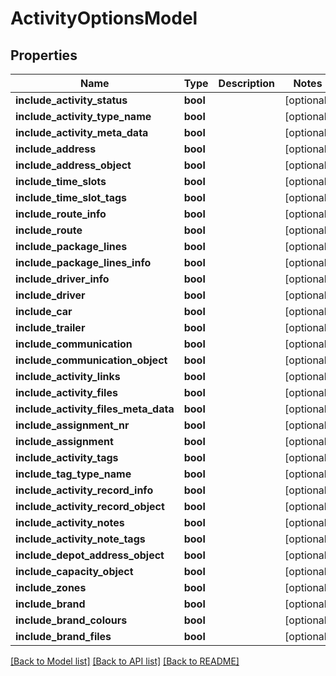 # ActivityOptionsModel

## Properties
Name | Type | Description | Notes
------------ | ------------- | ------------- | -------------
**include_activity_status** | **bool** |  | [optional] 
**include_activity_type_name** | **bool** |  | [optional] 
**include_activity_meta_data** | **bool** |  | [optional] 
**include_address** | **bool** |  | [optional] 
**include_address_object** | **bool** |  | [optional] 
**include_time_slots** | **bool** |  | [optional] 
**include_time_slot_tags** | **bool** |  | [optional] 
**include_route_info** | **bool** |  | [optional] 
**include_route** | **bool** |  | [optional] 
**include_package_lines** | **bool** |  | [optional] 
**include_package_lines_info** | **bool** |  | [optional] 
**include_driver_info** | **bool** |  | [optional] 
**include_driver** | **bool** |  | [optional] 
**include_car** | **bool** |  | [optional] 
**include_trailer** | **bool** |  | [optional] 
**include_communication** | **bool** |  | [optional] 
**include_communication_object** | **bool** |  | [optional] 
**include_activity_links** | **bool** |  | [optional] 
**include_activity_files** | **bool** |  | [optional] 
**include_activity_files_meta_data** | **bool** |  | [optional] 
**include_assignment_nr** | **bool** |  | [optional] 
**include_assignment** | **bool** |  | [optional] 
**include_activity_tags** | **bool** |  | [optional] 
**include_tag_type_name** | **bool** |  | [optional] 
**include_activity_record_info** | **bool** |  | [optional] 
**include_activity_record_object** | **bool** |  | [optional] 
**include_activity_notes** | **bool** |  | [optional] 
**include_activity_note_tags** | **bool** |  | [optional] 
**include_depot_address_object** | **bool** |  | [optional] 
**include_capacity_object** | **bool** |  | [optional] 
**include_zones** | **bool** |  | [optional] 
**include_brand** | **bool** |  | [optional] 
**include_brand_colours** | **bool** |  | [optional] 
**include_brand_files** | **bool** |  | [optional] 

[[Back to Model list]](../README.md#documentation-for-models) [[Back to API list]](../README.md#documentation-for-api-endpoints) [[Back to README]](../README.md)


